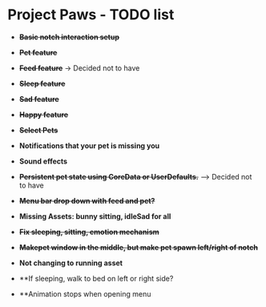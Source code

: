 # Project Paws - TODO list

- ~~**Basic notch interaction setup**~~
- ~~**Pet feature**~~
- ~~**Feed feature**~~ -> Decided not to have
- ~~**Sleep feature**~~
- ~~**Sad feature**~~
- ~~**Happy feature**~~
- ~~**Select Pets**~~
- **Notifications that your pet is missing you**
- **Sound effects**
- ~~**Persistent pet state using CoreData or UserDefaults.**~~ --> Decided not to have
- ~~**Menu bar drop down with feed and pet?**~~

- **Missing Assets: bunny sitting, idleSad for all**
- ~~**Fix sleeping, sitting, emotion mechanism**~~
- ~~**Makepet window in the middle, but make pet spawn left/right of notch**~~

- **Not changing to running asset**
- **If sleeping, walk to bed on left or right side?
- **Animation stops when opening menu
